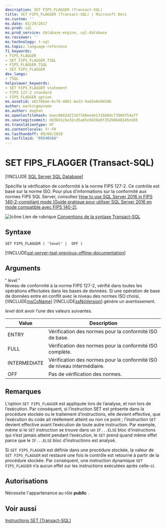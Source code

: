 ```yaml
---
description: SET FIPS_FLAGGER (Transact-SQL)
title: SET FIPS_FLAGGER (Transact-SQL) | Microsoft Docs
ms.custom: ''
ms.date: 03/29/2017
ms.prod: sql
ms.prod_service: database-engine, sql-database
ms.reviewer: ''
ms.technology: t-sql
ms.topic: language-reference
f1_keywords:
- FIPS_FLAGGER
- SET_FIPS_FLAGGER_TSQL
- FIPS_FLAGGER_TSQL
- SET FIPS_FLAGGER
dev_langs:
- TSQL
helpviewer_keywords:
- SET FIPS_FLAGGER statement
- FIPS 127-2 standard
- FIPS_FLAGGER option
ms.assetid: e82f6bee-6cf6-4061-be22-9ad2e8e9d3d6
author: markingmyname
ms.author: maghan
ms.openlocfilehash: baec8662d21347340eede171bb8dcf3966f54a7f
ms.sourcegitcommit: dd36d1cbe32cd5a65c6638e8f252b0bd8145e165
ms.translationtype: HT
ms.contentlocale: fr-FR
ms.lasthandoff: 09/08/2020
ms.locfileid: "89540588"
---
```

# <a name="set-fips_flagger-transact-sql"></a>SET FIPS_FLAGGER (Transact-SQL)
[!INCLUDE [SQL Server SQL Database](../../includes/applies-to-version/sql-asdb.md)]

  Spécifie la vérification de conformité à la norme FIPS 127-2. Ce contrôle est basé sur la norme ISO. Pour plus d’informations sur la conformité aux normes FIPS SQL Server, consultez [How to use SQL Server 2016 in FIPS 140-2-compliant mode (Guide pratique pour utiliser SQL Server 2016 en mode compatible avec FIPS 140-2)](https://support.microsoft.com/help/4014354/how-to-use-sql-server-2016-in-fips-140-2-compliant-mode). 
  
 ![Icône Lien de rubrique](../../database-engine/configure-windows/media/topic-link.gif "Icône du lien de rubrique") [Conventions de la syntaxe Transact-SQL](../../t-sql/language-elements/transact-sql-syntax-conventions-transact-sql.md)  
  
## <a name="syntax"></a>Syntaxe  
  
```syntaxsql
SET FIPS_FLAGGER ( 'level' |  OFF )  
```  
  
[!INCLUDE[sql-server-tsql-previous-offline-documentation](../../includes/sql-server-tsql-previous-offline-documentation.md)]

## <a name="arguments"></a>Arguments
 **'** *level* **'**  
 Niveau de conformité à la norme FIPS 127-2, vérifié dans toutes les opérations effectuées dans les bases de données. Si une opération de base de données entre en conflit avec le niveau des normes ISO choisi, [!INCLUDE[msCoName](../../includes/msconame-md.md)] [!INCLUDE[ssNoVersion](../../includes/ssnoversion-md.md)] génère un avertissement.  
  
 *level* doit avoir l’une des valeurs suivantes.  
  
|Value|Description|  
|-----------|-----------------|  
|ENTRY|Vérification des normes pour la conformité ISO de base.|  
|FULL|Vérification des normes pour la conformité ISO complète.|  
|INTERMEDIATE|Vérification des normes pour la conformité ISO de niveau intermédiaire.|  
|OFF|Pas de vérification des normes.|  
  
## <a name="remarks"></a>Remarques  
 L’option `SET FIPS_FLAGGER` est appliquée lors de l’analyse, et non lors de l’exécution. Par conséquent, si l’instruction SET est présente dans la procédure stockée ou le traitement d’instructions, elle devient effective, que l’exécution du code ait réellement atteint ou non ce point ; l’instruction `SET` devient effective avant l’exécution de toute autre instruction. Par exemple, même si le `SET` instruction se trouve dans un `IF...ELSE` bloc d’instructions qui n’est jamais atteint pendant l’exécution, le `SET` prend quand même effet parce que le `IF...ELSE` bloc d’instructions est analysé.  
  
 Si `SET FIPS_FLAGGER` est définie dans une procédure stockée, la valeur de `SET FIPS_FLAGGER` est restauré une fois le contrôle est retourné à partir de la procédure stockée. Par conséquent, une instruction dynamique `SET FIPS_FLAGGER` n’a aucun effet sur les instructions exécutées après celle-ci.  
  
## <a name="permissions"></a>Autorisations  
 Nécessite l'appartenance au rôle **public** .  
  
## <a name="see-also"></a>Voir aussi  
 [Instructions SET &#40;Transact-SQL&#41;](../../t-sql/statements/set-statements-transact-sql.md)  
  
  
